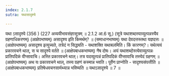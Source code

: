 ```yaml
---
index: 2.1.7
sutra: यथासादृश्ये

---
```

यथा ऽसादृश्ये (356 ) (227 अव्ययीभावसंज्ञासूत्रम् ॥ 2.1.2 आ.6 सू.) (सूत्रे यथाशब्दस्याव्युत्पन्नस्यैव ग्रहणाधिकरणम्) (आक्षेपभाष्यम्) असादृश्य इति किमर्थम्? ॥ (समाधानभाष्यम्) यथा देवदत्तस्तथा यज्ञदत्तः ॥ (आक्षेपभाष्यम्) असादृश्य इत्युच्यते, तत्रेदं न सिद्ध्यति - यथाशक्ति यथाबलमिति। किं कारणम्?। यथेत्ययं प्रकारवचने थाल्, स च सादृश्ये वर्तते ॥ (आक्षेपबाधकभाष्यम्) नैष दोषः। अयं यथाशब्दोस्त्येवाव्युत्पन्नः प्रातिपदिकं वीप्सावाचि। अस्ति प्रकारवचने थाल्। तत्र यदव्युत्पन्नं प्रातिपदिकं वीप्सावाचि तस्येदं ग्रहणम् ॥ (आक्षेपभाष्यम्) अथ यः प्रकारवचने थाल्, तस्य ग्रहणं कस्मान्न भवति। पूर्वेण प्राप्नोति - सादृश्यसंपत्तीति ॥ (आक्षेपबाधकभाष्यम्) प्रतिषेधवचनसार्मथ्यान्न भविष्यति ॥ यथाऽसादृश्ये ॥ 7 ॥